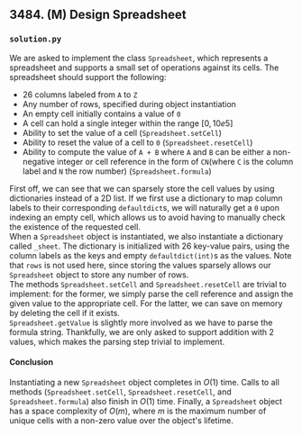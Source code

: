 ## 3484. (M) Design Spreadsheet

### `solution.py`
We are asked to implement the class `Spreadsheet`, which represents a spreadsheet and supports a small set of operations against its cells. The spreadsheet should support the following:  
- 26 columns labeled from `A` to `Z`
- Any number of rows, specified during object instantiation
- An empty cell initially contains a value of `0`
- A cell can hold a single integer within the range $[0, 10e5]$
- Ability to set the value of a cell (`Spreadsheet.setCell`)
- Ability to reset the value of a cell to `0` (`Spreadsheet.resetCell`)
- Ability to compute the value of `A + B` where `A` and `B` can be either a non-negative integer or cell reference in the form of `CN`(where `C` is the column label and `N` the row number) (`Spreadsheet.formula`)

First off, we can see that we can sparsely store the cell values by using dictionaries instead of a 2D list. If we first use a dictionary to map column labels to their corresponding `defaultdict`s, we will naturally get a `0` upon indexing an empty cell, which allows us to avoid having to manually check the existence of the requested cell.  
When a `Spreadsheet` object is instantiated, we also instantiate a dictionary called `_sheet`. The dictionary is initialized with 26 key-value pairs, using the column labels as the keys and empty `defaultdict(int)`s as the values. Note that `rows` is not used here, since storing the values sparsely allows our `Spreadsheet` object to store any number of rows.  
The methods `Spreadsheet.setCell` and `Spreadsheet.resetCell` are trivial to implement: for the former, we simply parse the cell reference and assign the given value to the appropriate cell. For the latter, we can save on memory by deleting the cell if it exists.  
`Spreadsheet.getValue` is slightly more involved as we have to parse the formula string. Thankfully, we are only asked to support addition with 2 values, which makes the parsing step trivial to implement.  


#### Conclusion
Instantiating a new `Spreadsheet` object completes in $O(1)$ time. Calls to all methods (`Spreadsheet.setCell`, `Spreadsheet.resetCell`, and `Spreadsheet.formula`) also finish in $O(1)$ time. Finally, a `Spreadsheet` object has a space complexity of $O(m)$, where $m$ is the maximum number of unique cells with a non-zero value over the object's lifetime.  
  

